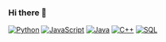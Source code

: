 ### Hi there 👋

[![Python](https://img.shields.io/badge/Python-Expert-yellow)](https://www.python.org/)
[![JavaScript](https://img.shields.io/badge/JavaScript-Intermediate-orange)](https://developer.mozilla.org/en-US/docs/Web/JavaScript)
[![Java](https://img.shields.io/badge/Java-Advanced-blue)](https://www.java.com/)
[![C++](https://img.shields.io/badge/C++-Intermediate-lightgrey)](https://isocpp.org/)
[![SQL](https://img.shields.io/badge/SQL-Advanced-green)](https://www.sql.org/)

<!--
**gcentes/gcentes** is a ✨ _special_ ✨ repository because its `README.md` (this file) appears on your GitHub profile.

Here are some ideas to get you started:

- 🔭 I’m currently working on ...
- 🌱 I’m currently learning ...
- 👯 I’m looking to collaborate on ...
- 🤔 I’m looking for help with ...
- 💬 Ask me about ...
- 📫 How to reach me: ...
- 😄 Pronouns: ...
- ⚡ Fun fact: ...
-->
